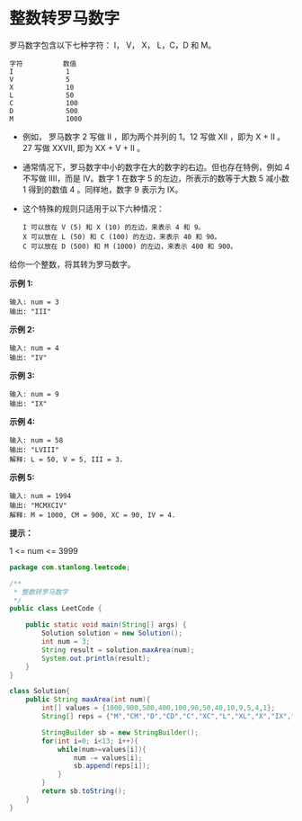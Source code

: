 # 整数转罗马数字

罗马数字包含以下七种字符： I， V， X， L，C，D 和 M。

```
字符          数值
I             1
V             5
X             10
L             50
C             100
D             500
M             1000
```

- 例如， 罗马数字 2 写做 II ，即为两个并列的 1。12 写做 XII ，即为 X + II 。 27 写做  XXVII, 即为 XX + V + II 。

- 通常情况下，罗马数字中小的数字在大的数字的右边。但也存在特例，例如 4 不写做 IIII，而是 IV。数字 1 在数字 5 的左边，所表示的数等于大数 5 减小数 1 得到的数值 4 。同样地，数字 9 表示为 IX。

- 这个特殊的规则只适用于以下六种情况：

  ```
  I 可以放在 V (5) 和 X (10) 的左边，来表示 4 和 9。
  X 可以放在 L (50) 和 C (100) 的左边，来表示 40 和 90。 
  C 可以放在 D (500) 和 M (1000) 的左边，来表示 400 和 900。
  ```

给你一个整数，将其转为罗马数字。

**示例 1:**

```
输入: num = 3
输出: "III"
```

**示例 2:**

```
输入: num = 4
输出: "IV"
```

**示例 3:**

```
输入: num = 9
输出: "IX"
```

**示例 4:**

```
输入: num = 58
输出: "LVIII"
解释: L = 50, V = 5, III = 3.
```

**示例 5:**

```
输入: num = 1994
输出: "MCMXCIV"
解释: M = 1000, CM = 900, XC = 90, IV = 4.
```

**提示：**

1 <= num <= 3999

```java
package com.stanlong.leetcode;

/**
 * 整数转罗马数字
 */
public class LeetCode {

    public static void main(String[] args) {
        Solution solution = new Solution();
        int num = 3;
        String result = solution.maxArea(num);
        System.out.println(result);
    }
}

class Solution{
    public String maxArea(int num){
        int[] values = {1000,900,500,400,100,90,50,40,10,9,5,4,1};
        String[] reps = {"M","CM","D","CD","C","XC","L","XL","X","IX","V","IV","I"};

        StringBuilder sb = new StringBuilder();
        for(int i=0; i<13; i++){
            while(num>=values[i]){
                num -= values[i];
                sb.append(reps[i]);
            }
        }
        return sb.toString();
    }
}
```

